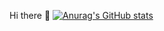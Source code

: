 Hi there 👋
[![Anurag's GitHub stats](https://github-readme-stats.vercel.app/api?username=Logan)](https://github.com/anuraghazra/github-readme-stats)
